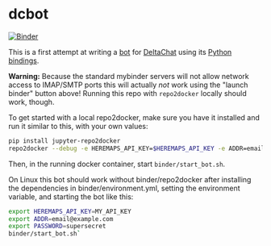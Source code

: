 # dcbot

[![Binder](https://mybinder.org/badge_logo.svg)](https://mybinder.org/v2/gh/deeplook/dcbot/main?urlpath=lab)

This is a first attempt at writing a [bot](https://bots.delta.chat/) for [DeltaChat](https://delta.chat/en/) using its [Python bindings](https://py.delta.chat/).

**Warning:** Because the standard mybinder servers will not allow network access to IMAP/SMTP ports this will actually *not* work using the "launch binder" button above! Running this repo with `repo2docker` locally should work, though.

To get started with a local repo2docker, make sure you have it installed and run it similar to this, with your own values:

```bash
pip install jupyter-repo2docker
repo2docker --debug -e HEREMAPS_API_KEY=$HEREMAPS_API_KEY -e ADDR=email@example.com -e PASSWORD=supersecret .
```

Then, in the running docker container, start `binder/start_bot.sh`.

On Linux this bot should work without binder/repo2docker after installing the dependencies in binder/environment.yml, setting the environment variable,  and starting the bot like this:

```bash
export HEREMAPS_API_KEY=MY_API_KEY
export ADDR=email@example.com
export PASSWORD=supersecret
binder/start_bot.sh`
```
